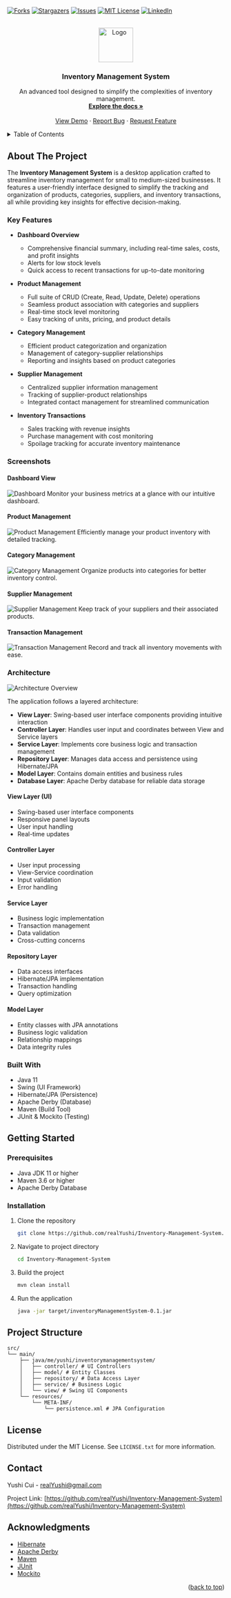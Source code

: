 <!-- Improved compatibility of back to top link: See: https://github.com/othneildrew/Best-README-Template/pull/73 -->

<a id="readme-top"></a>

<!--
*** Thanks for checking out the Best-README-Template. If you have a suggestion
*** that would make this better, please fork the repo and create a pull request
*** or simply open an issue with the tag "enhancement".
*** Don't forget to give the project a star!
*** Thanks again! Now go create something AMAZING! :D
-->

<!-- PROJECT SHIELDS -->
<!--
*** I'm using markdown "reference style" links for readability.
*** Reference links are enclosed in brackets [ ] instead of parentheses ( ).
*** See the bottom of this document for the declaration of the reference variables
*** for contributors-url, forks-url, etc. This is an optional, concise syntax you may use.
*** https://www.markdownguide.org/basic-syntax/#reference-style-links
-->

[![Forks][forks-shield]][forks-url]
[![Stargazers][stars-shield]][stars-url]
[![Issues][issues-shield]][issues-url]
[![MIT License][license-shield]][license-url]
[![LinkedIn][linkedin-shield]][linkedin-url]

<!-- PROJECT LOGO -->
<br />
<div align="center">
  <a href="https://github.com/realYushi/Inventory-Management-System">
    <img src="image/logo.webp" alt="Logo" width="80" height="80">
  </a>

  <h3 align="center">Inventory Management System</h3>

  <p align="center">
    An advanced tool designed to simplify the complexities of inventory management.
    <br />
    <a href="https://github.com/realYushi/Inventory-Management-System"><strong>Explore the docs »</strong></a>
    <br />
    <br />
    <a href="https://github.com/realYushi/Inventory-Management-System">View Demo</a>
    ·
    <a href="https://github.com/realYushi/Inventory-Management-System/issues/new?labels=bug&template=bug-report---.md">Report Bug</a>
    ·
    <a href="https://github.com/realYushi/Inventory-Management-System/issues/new?labels=enhancement&template=feature-request---.md">Request Feature</a>
  </p>
</div>

<!-- TABLE OF CONTENTS -->
<details>
  <summary>Table of Contents</summary>
  <ol>
    <li>
      <a href="#about-the-project">About The Project</a>
      <ul>
        <li><a href="#key-features">Key Features</a></li>
        <li><a href="#screenshots">Screenshots</a></li>
        <li><a href="#architecture">Architecture</a></li>
        <li><a href="#built-with">Built With</a></li>
      </ul>
    </li>
    <li>
      <a href="#getting-started">Getting Started</a>
      <ul>
        <li><a href="#prerequisites">Prerequisites</a></li>
        <li><a href="#installation">Installation</a></li>
      </ul>
    </li>
    <li><a href="#project-structure">Project Structure</a></li>
    <li><a href="#license">License</a></li>
    <li><a href="#contact">Contact</a></li>
    <li><a href="#acknowledgments">Acknowledgments</a></li>
  </ol>
</details>

<!-- ABOUT THE PROJECT -->

## About The Project

The **Inventory Management System** is a desktop application crafted to streamline inventory management for small to medium-sized businesses. It features a user-friendly interface designed to simplify the tracking and organization of products, categories, suppliers, and inventory transactions, all while providing key insights for effective decision-making.

### Key Features

- **Dashboard Overview**

  - Comprehensive financial summary, including real-time sales, costs, and profit insights
  - Alerts for low stock levels
  - Quick access to recent transactions for up-to-date monitoring

- **Product Management**

  - Full suite of CRUD (Create, Read, Update, Delete) operations
  - Seamless product association with categories and suppliers
  - Real-time stock level monitoring
  - Easy tracking of units, pricing, and product details

- **Category Management**

  - Efficient product categorization and organization
  - Management of category-supplier relationships
  - Reporting and insights based on product categories

- **Supplier Management**

  - Centralized supplier information management
  - Tracking of supplier-product relationships
  - Integrated contact management for streamlined communication

- **Inventory Transactions**
  - Sales tracking with revenue insights
  - Purchase management with cost monitoring
  - Spoilage tracking for accurate inventory maintenance

### Screenshots

#### Dashboard View

![Dashboard](image/Dashboard.png)
Monitor your business metrics at a glance with our intuitive dashboard.

#### Product Management

![Product Management](image/Product.png)
Efficiently manage your product inventory with detailed tracking.

#### Category Management

![Category Management](image/Category.png)
Organize products into categories for better inventory control.

#### Supplier Management

![Supplier Management](image/Supplier.png)
Keep track of your suppliers and their associated products.

#### Transaction Management

![Transaction Management](image/Transaction.png)
Record and track all inventory movements with ease.

### Architecture

![Architecture Overview](doc/architecture.png)

The application follows a layered architecture:

- **View Layer**: Swing-based user interface components providing intuitive interaction
- **Controller Layer**: Handles user input and coordinates between View and Service layers
- **Service Layer**: Implements core business logic and transaction management
- **Repository Layer**: Manages data access and persistence using Hibernate/JPA
- **Model Layer**: Contains domain entities and business rules
- **Database Layer**: Apache Derby database for reliable data storage

#### View Layer (UI)

- Swing-based user interface components
- Responsive panel layouts
- User input handling
- Real-time updates

#### Controller Layer

- User input processing
- View-Service coordination
- Input validation
- Error handling

#### Service Layer

- Business logic implementation
- Transaction management
- Data validation
- Cross-cutting concerns

#### Repository Layer

- Data access interfaces
- Hibernate/JPA implementation
- Transaction handling
- Query optimization

#### Model Layer

- Entity classes with JPA annotations
- Business logic validation
- Relationship mappings
- Data integrity rules

### Built With

- Java 11
- Swing (UI Framework)
- Hibernate/JPA (Persistence)
- Apache Derby (Database)
- Maven (Build Tool)
- JUnit & Mockito (Testing)

## Getting Started

### Prerequisites

- Java JDK 11 or higher
- Maven 3.6 or higher
- Apache Derby Database

### Installation

1. Clone the repository

   ```bash
   git clone https://github.com/realYushi/Inventory-Management-System.git
   ```

2. Navigate to project directory

   ```bash
   cd Inventory-Management-System
   ```

3. Build the project

   ```bash
   mvn clean install
   ```

4. Run the application

   ```bash
   java -jar target/inventoryManagementSystem-0.1.jar
   ```

## Project Structure

```plaintext
src/
└── main/
    ├── java/me/yushi/inventorymanagementsystem/
    │   ├── controller/ # UI Controllers
    │   ├── model/ # Entity Classes
    │   ├── repository/ # Data Access Layer
    │   ├── service/ # Business Logic
    │   └── view/ # Swing UI Components
    └── resources/
        └── META-INF/
            └── persistence.xml # JPA Configuration
```

## License

Distributed under the MIT License. See `LICENSE.txt` for more information.

## Contact

Yushi Cui - realYushi@gmail.com

Project Link: [https://github.com/realYushi/Inventory-Management-System](https://github.com/realYushi/Inventory-Management-System)

## Acknowledgments

- [Hibernate](https://hibernate.org/)
- [Apache Derby](https://db.apache.org/derby/)
- [Maven](https://maven.apache.org/)
- [JUnit](https://junit.org/)
- [Mockito](https://site.mockito.org/)

<p align="right">(<a href="#readme-top">back to top</a>)</p>

<!-- MARKDOWN LINKS & IMAGES -->
<!-- https://www.markdownguide.org/basic-syntax/#reference-style-links -->

[contributors-shield]: https://img.shields.io/github/contributors/realYushi/Inventory-Management-System.svg?style=for-the-badge
[contributors-url]: https://github.com/realYushi/Inventory-Management-System/graphs/contributors
[forks-shield]: https://img.shields.io/github/forks/realYushi/Inventory-Management-System.svg?style=for-the-badge
[forks-url]: https://github.com/realYushi/Inventory-Management-System/network/members
[stars-shield]: https://img.shields.io/github/stars/realYushi/Inventory-Management-System.svg?style=for-the-badge
[stars-url]: https://github.com/realYushi/Inventory-Management-System/stargazers
[issues-shield]: https://img.shields.io/github/issues/realYushi/Inventory-Management-System.svg?style=for-the-badge
[issues-url]: https://github.com/realYushi/Inventory-Management-System/issues
[license-shield]: https://img.shields.io/github/license/realYushi/Inventory-Management-System.svg?style=for-the-badge
[license-url]: https://github.com/realYushi/Inventory-Management-System/blob/master/LICENSE.txt
[linkedin-shield]: https://img.shields.io/badge/-LinkedIn-black.svg?style=for-the-badge&logo=linkedin&colorB=555
[linkedin-url]: https://www.linkedin.com/in/yushi-cui-6043aa285/
